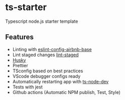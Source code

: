 # ts-starter

Typescript node.js starter template

## Features

- Linting with [eslint-config-airbnb-base](https://github.com/airbnb/javascript/tree/master/packages/eslint-config-airbnb-base)
- Lint staged changes [lint-staged](https://github.com/okonet/lint-staged)
- [Husky](https://github.com/typicode/husky)
- Prettier
- TSconfig based on best practices
- VScode debugger configs ready
- Automatically restarting app with [ts-node-dev](https://github.com/wclr/ts-node-dev)
- Tests with jest
- Github actions (Automatic NPM publish, Test, Style)
